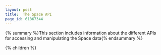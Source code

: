 ```yaml
---
layout: post
title:  The Space API
page_id: 61867344
---
```


{% summary %}This section includes information about the different APIs for accessing and manipulating the Space data{% endsummary %}

{% children %}

